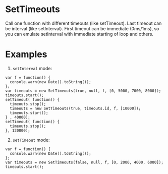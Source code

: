 # SetTimeouts
Call one function with different timeouts (like setTimeout). Last timeout can be interval (like setInterval). First timeout can be immediate (0ms/1ms), so you can emulate setInterval with immediate starting of loop and others.

# Examples

1) `setInterval` mode:

```
var f = function() {
  console.warn(new Date().toString());
};
var timeouts = new SetTimeouts(true, null, f, [0, 5000, 7000, 8000]);
timeouts.start();
setTimeout( function() {
  timeouts.stop();
  timeouts = new SetTimeouts(true, timeouts.id, f, [10000]);
  timeouts.start();
} , 40000);
setTimeout( function() {
  timeouts.stop();
}, 120000);
```

2) `setTimeout` mode:

```
var f = function() {
  console.warn(new Date().toString());
};
var timeouts = new SetTimeouts(false, null, f, [0, 2000, 4000, 6000]);
timeouts.start();
```
